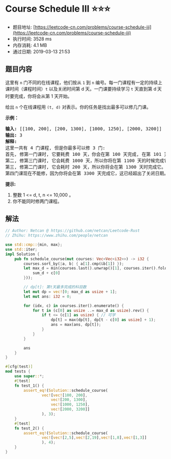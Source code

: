 # Course Schedule III :star::star::star:
- 题目地址: [https://leetcode-cn.com/problems/course-schedule-iii](https://leetcode-cn.com/problems/course-schedule-iii)
- 执行时间: 3528 ms 
- 内存消耗: 4.1 MB
- 通过日期: 2019-03-13 21:53

## 题目内容
<p>这里有 <code>n</code> 门不同的在线课程，他们按从 <code>1</code> 到 <code>n</code> 编号。每一门课程有一定的持续上课时间（课程时间）<code>t</code> 以及关闭时间第 d<sub> </sub>天。一门课要持续学习 <code>t</code> 天直到第 d<span style="font-size:10.5px"> </span>天时要完成，你将会从第 1 天开始。</p>

<p>给出 <code>n</code> 个在线课程用 <code>(t, d)</code> 对表示。你的任务是找出最多可以修几门课。</p>



<p><strong>示例：</strong></p>

<pre>
<strong>输入:</strong> [[100, 200], [200, 1300], [1000, 1250], [2000, 3200]]
<strong>输出:</strong> 3
<strong>解释:</strong> 
这里一共有 4 门课程, 但是你最多可以修 3 门:
首先, 修第一门课时, 它要耗费 100 天，你会在第 100 天完成, 在第 101 天准备下门课。
第二, 修第三门课时, 它会耗费 1000 天，所以你将在第 1100 天的时候完成它, 以及在第 1101 天开始准备下门课程。
第三, 修第二门课时, 它会耗时 200 天，所以你将会在第 1300 天时完成它。
第四门课现在不能修，因为你将会在第 3300 天完成它，这已经超出了关闭日期。</pre>



<p><strong>提示:</strong></p>

<ol>
	<li>整数 1 <= d, t, n <= 10,000 。</li>
	<li>你不能同时修两门课程。</li>
</ol>




## 解法
```rust
// Author: Netcan @ https://github.com/netcan/Leetcode-Rust
// Zhihu: https://www.zhihu.com/people/netcan

use std::cmp::{min, max};
use std::iter;
impl Solution {
    pub fn schedule_course(mut courses: Vec<Vec<i32>>) -> i32 {
        courses.sort_by(|a, b| { a[1].cmp(&b[1]) });
        let max_d = min(courses.last().unwrap()[1], courses.iter().fold(0, |sum_d, c| {
            sum_d + c[0]
        }));

        // dp[t]: 第t天最多完成的科目数
        let mut dp = vec![0; max_d as usize + 1];
        let mut ans: i32 = 0;

        for (idx, c) in courses.iter().enumerate() {
            for t in (c[0] as usize ..= max_d as usize).rev() {
                if t <= (c[1] as usize) { // 可学
                    dp[t] = max(dp[t], dp[t - c[0] as usize] + 1);
                    ans = max(ans, dp[t]);
                }
            }
        }

        ans
    }
}

#[cfg(test)]
mod tests {
    use super::*;
    #[test]
    fn test_1() {
        assert_eq!(Solution::schedule_course(
                vec![vec![100, 200],
                    vec![200, 1300],
                    vec![1000, 1250],
                    vec![2000, 3200]]
                ), 3);
    }
    #[test]
    fn test_2() {
        assert_eq!(Solution::schedule_course(
                vec![vec![2,5],vec![2,19],vec![1,8],vec![1,3]]
                ), 4);
    }
}


```